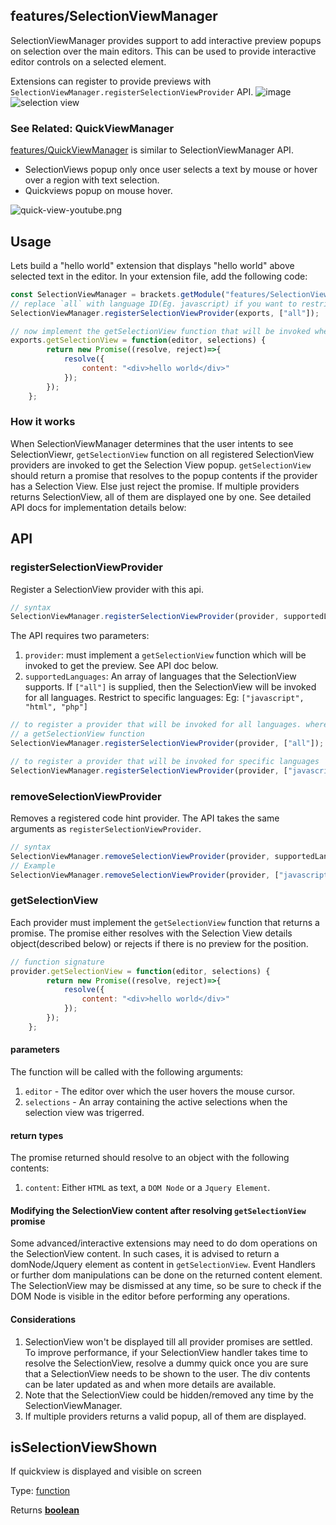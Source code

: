 <!-- Generated by documentation.js. Update this documentation by updating the source code. -->

## features/SelectionViewManager

SelectionViewManager provides support to add interactive preview popups on selection over the main editors.
This can be used to provide interactive editor controls on a selected element.

Extensions can register to provide previews with `SelectionViewManager.registerSelectionViewProvider` API.
![image][1]
![selection view][2]

### See Related: QuickViewManager

[features/QuickViewManager][3] is similar to
SelectionViewManager API.

*   SelectionViews popup only once user selects a text by mouse or hover over a region with text selection.
*   Quickviews popup on mouse hover.

![quick-view-youtube.png][4]

## Usage

Lets build a "hello world" extension that displays "hello world" above selected text in the editor.
In your extension file, add the following code:

```js
const SelectionViewManager = brackets.getModule("features/SelectionViewManager");
// replace `all` with language ID(Eg. javascript) if you want to restrict the preview to js files only.
SelectionViewManager.registerSelectionViewProvider(exports, ["all"]);

// now implement the getSelectionView function that will be invoked when ever user selection changes in the editor.
exports.getSelectionView = function(editor, selections) {
        return new Promise((resolve, reject)=>{
            resolve({
                content: "<div>hello world</div>"
            });
        });
    };
```

### How it works

When SelectionViewManager determines that the user intents to see SelectionViewr, `getSelectionView` function on all
registered SelectionView providers are invoked to get the Selection View popup. `getSelectionView` should return
a promise that resolves to the popup contents if the provider has a Selection View. Else just reject the promise.
If multiple providers returns SelectionView, all of them are displayed one by one.
See detailed API docs for implementation details below:

## API

### registerSelectionViewProvider

Register a SelectionView provider with this api.

```js
// syntax
SelectionViewManager.registerSelectionViewProvider(provider, supportedLanguages);
```

The API requires two parameters:

1.  `provider`: must implement a  `getSelectionView` function which will be invoked to get the preview. See API doc below.
2.  `supportedLanguages`: An array of languages that the SelectionView supports. If `["all"]` is supplied, then the
    SelectionView will be invoked for all languages. Restrict to specific languages: Eg: `["javascript", "html", "php"]`

```js
// to register a provider that will be invoked for all languages. where provider is any object that implements
// a getSelectionView function
SelectionViewManager.registerSelectionViewProvider(provider, ["all"]);

// to register a provider that will be invoked for specific languages
SelectionViewManager.registerSelectionViewProvider(provider, ["javascript", "html", "php"]);
```

### removeSelectionViewProvider

Removes a registered code hint provider. The API takes the same arguments as `registerSelectionViewProvider`.

```js
// syntax
SelectionViewManager.removeSelectionViewProvider(provider, supportedLanguages);
// Example
SelectionViewManager.removeSelectionViewProvider(provider, ["javascript", "html"]);
```

### getSelectionView

Each provider must implement the `getSelectionView` function that returns a promise. The promise either resolves with
the Selection View details object(described below) or rejects if there is no preview for the position.

```js
// function signature
provider.getSelectionView = function(editor, selections) {
        return new Promise((resolve, reject)=>{
            resolve({
                content: "<div>hello world</div>"
            });
        });
    };
```

#### parameters

The function will be called with the following arguments:

1.  `editor` - The editor over which the user hovers the mouse cursor.
2.  `selections` - An array containing the active selections when the selection view was trigerred.

#### return types

The promise returned should resolve to an object with the following contents:

1.  `content`: Either `HTML` as text, a `DOM Node` or a `Jquery Element`.

#### Modifying the SelectionView content after resolving `getSelectionView` promise

Some advanced/interactive extensions may need to do dom operations on the SelectionView content.
In such cases, it is advised to return a domNode/Jquery element as content in `getSelectionView`. Event Handlers
or further dom manipulations can be done on the returned content element.
The SelectionView may be dismissed at any time, so be sure to check if the DOM Node is visible in the editor before
performing any operations.

#### Considerations

1.  SelectionView won't be displayed till all provider promises are settled. To improve performance, if your SelectionView
    handler takes time to resolve the SelectionView, resolve a dummy quick once you are sure that a SelectionView needs
    to be shown to the user. The div contents can be later updated as and when more details are available.
2.  Note that the SelectionView could be hidden/removed any time by the SelectionViewManager.
3.  If multiple providers returns a valid popup, all of them are displayed.

## isSelectionViewShown

If quickview is displayed and visible on screen

Type: [function][5]

Returns **[boolean][6]** 

[1]: https://user-images.githubusercontent.com/5336369/186434397-3db55789-6077-4d02-b4e2-78ef3f663399.png

[2]: https://user-images.githubusercontent.com/5336369/186434671-c1b263e5-19a9-4a9d-8f90-507df5f881b5.gif

[3]: https://github.com/phcode-dev/phoenix/wiki/QuickViewManager-API

[4]: generatedDocs/images/quick-view-youtube.png

[5]: https://developer.mozilla.org/docs/Web/JavaScript/Reference/Statements/function

[6]: https://developer.mozilla.org/docs/Web/JavaScript/Reference/Global_Objects/Boolean
